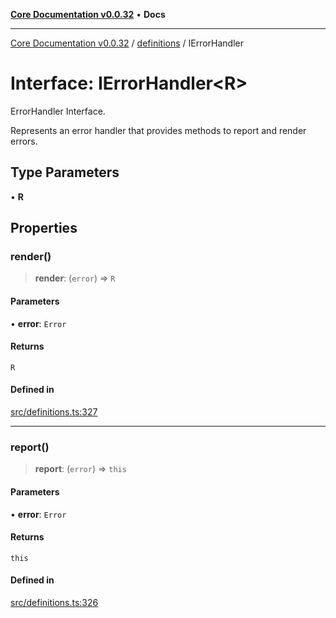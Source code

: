 [**Core Documentation v0.0.32**](../../README.md) • **Docs**

***

[Core Documentation v0.0.32](../../modules.md) / [definitions](../README.md) / IErrorHandler

# Interface: IErrorHandler\<R\>

ErrorHandler Interface.

Represents an error handler that provides methods to report and render errors.

## Type Parameters

• **R**

## Properties

### render()

> **render**: (`error`) => `R`

#### Parameters

• **error**: `Error`

#### Returns

`R`

#### Defined in

[src/definitions.ts:327](https://github.com/stonemjs/core/blob/59c27bdae04e7adc72d7c3e25cee704d5e04ce0c/src/definitions.ts#L327)

***

### report()

> **report**: (`error`) => `this`

#### Parameters

• **error**: `Error`

#### Returns

`this`

#### Defined in

[src/definitions.ts:326](https://github.com/stonemjs/core/blob/59c27bdae04e7adc72d7c3e25cee704d5e04ce0c/src/definitions.ts#L326)
